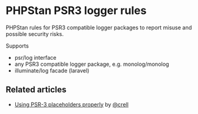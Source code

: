# PHPStan PSR3 logger rules

PHPStan rules for PSR3 compatible logger packages to report misuse and possible security risks.

Supports
- psr/log interface
- any PSR3 compatible logger package, e.g. monolog/monolog
- illuminate/log facade (laravel)

## Related articles

- [Using PSR-3 placeholders properly](https://peakd.com/hive-168588/@crell/using-psr-3-placeholders-properly) by [@crell](https://github.com/Crell)
